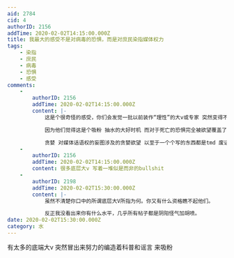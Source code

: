 ```yaml
---
aid: 2784
cid: 4
authorID: 2156
addTime: 2020-02-02T14:15:00.000Z
title: 我最大的感受不是对病毒的恐惧，而是对庶民染指媒体权力
tags:
    - 染指
    - 庶民
    - 病毒
    - 恐惧
    - 感受
comments:
    -
        authorID: 2156
        addTime: 2020-02-02T14:15:00.000Z
        content: |-
            这是个很奇怪的感受，你们会发觉一批以前装作“理性”的大v或专家 突然变得不理性

            因为他们觉得这是个吸粉 抽水的大好时机 而对于死亡的恐惧完全被欲望覆盖了

            贪婪 对媒体话语权的妄图涉及的贪婪欲望 以至于一个个写的东西都是tmd 废话
    -
        authorID: 2156
        addTime: 2020-02-02T14:15:00.000Z
        content: 很多底层大v 写着一堆似是而非的bullshit
    -
        authorID: 2198
        addTime: 2020-02-02T15:30:00.000Z
        content: |-
            虽然不清楚你口中的所谓底层大V所指为何。你又有什么资格瞧不起他们。

            反正我没看出来你有什么水平，几乎所有帖子都是阴阳怪气加胡喷。
date: 2020-02-02T15:30:00.000Z
category: 水
---
```


有太多的底端大v 突然冒出来努力的编造着科普和谣言 来吸粉
